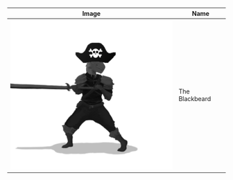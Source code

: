 | Image | Name |
| ----- | ---- |
| ![](sts-mod-the-blackbeard/creatures/TheBlackbeard.png) | The Blackbeard |

